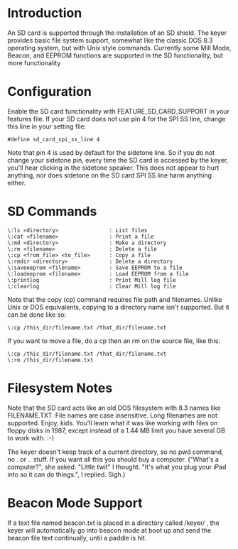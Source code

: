 # Introduction

An SD card is supported through the installation of an SD shield.  The keyer provides basic file system support, somewhat like the classic DOS 8.3 operating system, but with Unix style commands.  Currently some Mill Mode, Beacon, and EEPROM functions are supported in the SD functionality, but more functionality

# Configuration

Enable the SD card functionality with FEATURE_SD_CARD_SUPPORT in your features file.  If your SD card does not use pin 4 for the SPI SS line, change this line in your setting file:

    #define sd_card_spi_ss_line 4

Note that pin 4 is used by default for the sidetone line.  So if you do not change your sidetone pin, every time the SD card is accessed by the keyer, you'll hear clicking in the sidetone speaker.  This does not appear to hurt anything, nor does sidetone on the SD card SPI SS line harm anything either.

# SD Commands


    \:ls <directory>                : List files
    \:cat <filename>                : Print a file
    \:md <directory>                : Make a directory
    \:rm <filename>                 : Delete a file
    \:cp <from_file> <to_file>      : Copy a file
    \:rmdir <directory>             : Delete a directory
    \:saveeeprom <filename>         : Save EEPROM to a file
    \:loadeeprom <filename>         : Load EEPROM from a file
    \:printlog                      : Print Mill log file
    \:clearlog                      : Clear Mill log file

Note that the copy (cp) command requires file path and filenames.  Unlike Unix or DOS equivalents, copying to a directory name isn't supported.  But it can be done like so:

    \:cp /this_dir/filename.txt /that_dir/filename.txt

If you want to move a file, do a cp then an rm on the source file, like this:

    \:cp /this_dir/filename.txt /that_dir/filename.txt
    \:rm /this_dir/filename.txt

# Filesystem Notes

Note that the SD card acts like an old DOS filesystem with 8.3 names like FILENAME.TXT.  File names are case insensitive.  Long filenames are not supported.  Enjoy, kids.  You'll learn what it was like working with files on floppy disks in 1987, except instead of a 1.44 MB limit you have several GB to work with. :-)

The keyer doesn't keep track of a current directory, so no pwd command, no . or .. stuff.  If you want all this you should buy a computer.  ("What's a computer?", she asked.  "Little twit" I thought.  "It's what you plug your iPad into so it can do things.", I replied.  Sigh.)

# Beacon Mode Support

If a text file named beacon.txt is placed in a directory called /keyer/ , the keyer will automatically go into beacon mode at boot up and send the beacon file text continually, until a paddle is hit.